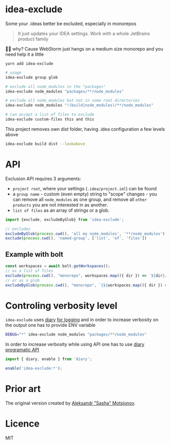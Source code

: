 # idea-exclude
Some your .ideas better be excluded, especially in monorepos
> It just updates your IDEA settings. Work with a whole JetBrains product family

🤷‍♂️ why? Cause WebStorm just hangs on a medium size monorepo and you need help it a little

`yarn add idea-exclude`

```sh
# usage
idea-exclude group glob

# exclude all node_modules in the "packages"
idea-exclude node_modules "packages/**/node_modules"

# exclude all node_modules but not in some root directories
idea-exclude node_modules "!(build|node_modules)/**/node_modules"

# can accept a list of files to exclude
idea-exclude custom-files this and this

```

This project removes own dist folder, having .idea configuration a few levels above
```sh
idea-exclude build dist --lookabove
```


# API
Exclusion API requires 3 arguments:
- `project root`, where your settings (`.idea/project.iml`) can be found
- a `group name` - custom (even empty) string to "scope" changes - you can remove all 
`node_modules` as one group, and remove all `other products` you are not interested in as another.
- `list of files` as an array of strings or a glob.

```js
import {exclude, excludeByGlob} from 'idea-exclude';

// excludes
excludeByGlob(process.cwd(), 'all my node_modules', '**/node_modules');
exclude(process.cwd(), 'named-group', ['list', 'of', 'files'])
```

## Example with bolt
```js
const workspaces = await bolt.getWorkspaces();
// as a list of files
exclude(process.cwd(), "monorepo", workspaces.map(({ dir }) => `${dir}/node_modules`));
// or as a glob
excludeByGlob(process.cwd(), "monorepo", `{${workspaces.map(({ dir }) => dir).join(",")}}/node_modules`);
```

# Controling verbosity level
`idea-exclude` uses [diary](https://github.com/maraisr/diary) [for logging](https://github.com/theKashey/idea-exclude/pull/1) and in order to increase verbosity on the output one has to provide ENV variable
```bash
DEBUG="*" idea-exclude node_modules "packages/**/node_modules"
```
In order to increase verbosity while using API one has to use [diary programatic API](https://github.com/maraisr/diary#programmatic)
```js
import { diary, enable } from 'diary';

enable('idea-exclude:*');
```

# Prior art
The original version created by [Aleksandr "Sasha" Motsjonov](https://twitter.com/soswow).


# Licence
MIT
